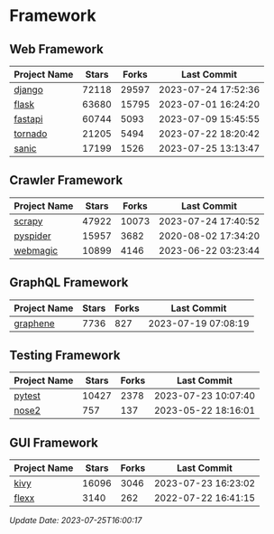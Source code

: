 # Framework

## Web Framework
| Project Name | Stars | Forks | Last Commit |
| ------------ | ----- | ----- | ----------- |
| [django](https://github.com/django/django) | 72118 | 29597 | 2023-07-24 17:52:36 |
| [flask](https://github.com/pallets/flask) | 63680 | 15795 | 2023-07-01 16:24:20 |
| [fastapi](https://github.com/tiangolo/fastapi) | 60744 | 5093 | 2023-07-09 15:45:55 |
| [tornado](https://github.com/tornadoweb/tornado) | 21205 | 5494 | 2023-07-22 18:20:42 |
| [sanic](https://github.com/sanic-org/sanic) | 17199 | 1526 | 2023-07-25 13:13:47 |

## Crawler Framework
| Project Name | Stars | Forks | Last Commit |
| ------------ | ----- | ----- | ----------- |
| [scrapy](https://github.com/scrapy/scrapy) | 47922 | 10073 | 2023-07-24 17:40:52 |
| [pyspider](https://github.com/binux/pyspider) | 15957 | 3682 | 2020-08-02 17:34:20 |
| [webmagic](https://github.com/code4craft/webmagic) | 10899 | 4146 | 2023-06-22 03:23:44 |

## GraphQL Framework
| Project Name | Stars | Forks | Last Commit |
| ------------ | ----- | ----- | ----------- |
| [graphene](https://github.com/graphql-python/graphene) | 7736 | 827 | 2023-07-19 07:08:19 |

## Testing Framework
| Project Name | Stars | Forks | Last Commit |
| ------------ | ----- | ----- | ----------- |
| [pytest](https://github.com/pytest-dev/pytest) | 10427 | 2378 | 2023-07-23 10:07:40 |
| [nose2](https://github.com/nose-devs/nose2) | 757 | 137 | 2023-05-22 18:16:01 |

## GUI Framework
| Project Name | Stars | Forks | Last Commit |
| ------------ | ----- | ----- | ----------- |
| [kivy](https://github.com/kivy/kivy) | 16096 | 3046 | 2023-07-23 16:23:02 |
| [flexx](https://github.com/flexxui/flexx) | 3140 | 262 | 2022-07-22 16:41:15 |

*Update Date: 2023-07-25T16:00:17*